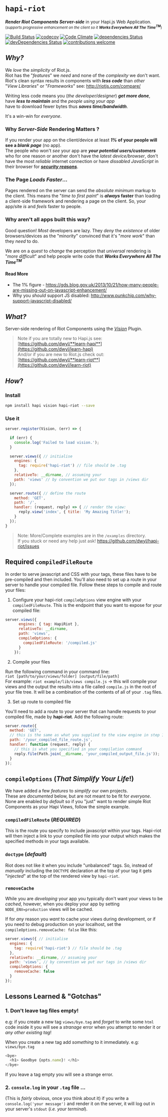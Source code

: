 # `hapi-riot`

***Render Riot Components Server-side*** in your Hapi.js Web Application.  
<small>(_supports progressive enhancement on the client so it **Works Everywhere All The Time<sup>TM</sup>**_)</small>

[![Build Status](https://travis-ci.org/dwyl/hapi-riot.svg?branch=master)](https://travis-ci.org/dwyl/hapi-riot)
[![codecov](https://codecov.io/gh/dwyl/hapi-riot/branch/master/graph/badge.svg)](https://codecov.io/gh/dwyl/hapi-riot)
[![Code Climate](https://codeclimate.com/github/dwyl/hapi-riot/badges/gpa.svg)](https://codeclimate.com/github/dwyl/hapi-riot)
[![dependencies Status](https://david-dm.org/dwyl/hapi-riot/status.svg)](https://david-dm.org/dwyl/hapi-riot)
[![devDependencies Status](https://david-dm.org/dwyl/hapi-riot/dev-status.svg)](https://david-dm.org/dwyl/hapi-riot?type=dev)
[![contributions welcome](https://img.shields.io/badge/contributions-welcome-brightgreen.svg?style=flat)](https://github.com/dwyl/hapi-riot/issues)

## _Why?_

We _love_ the _simplicity_ of Riot.js.  
Riot has the "_features_" we _need_ and none of the _complexity_ we don't want.  
Riot's clean syntax results in components with ***less code*** than _other_  
"_View Libraries_" or "_Frameworks_" see: http://riotjs.com/compare/

Writing less code means you (_the developer/designer_) _**get more done**_,  
have _**less to maintain**_ and the _people using your app_  
have to download fewer bytes thus _**saves time/bandwidth**_.

It's a win-win for _everyone_.

### Why _Server-Side_ Rendering Matters ?

If you render your app on the client/device at least
**_1%_ of your people will see a _blank page_** (no app).  
The people who won't _see_ your app are _**your potential users/customers**_ who
for one reason or another don't have the _latest device/browser_,
don't have the most _reliable_ internet connection
or have _dissabled JavaScript_ in their browser for [_**security reasons**_](http://programmers.stackexchange.com/questions/26179/why-do-people-disable-javascript).

### The Page _Loads Faster_...

Pages rendered on the server can send the _absolute minimum_ markup to the client.
This means the "_time to first paint_" is **_always_ faster** than loading a client-side framework
and rendering a page on the client. So, your app/site _is_ and _feels_ faster to people.

### Why aren't all apps built this way?

Good question! _Most_ developers are lazy. They _deny_ the _existence_ of
older browsers/devices as the "minority" convinced that it's "_more work_"
than they _need_ to do.

We are on a _quest_ to _change_ the perception that _universal_ rendering is
"_more difficult_" and help people write code that _**Works Everywhere All The Time<sup>TM</sup>**_

#### Read More

+ The 1% figure - https://gds.blog.gov.uk/2013/10/21/how-many-people-are-missing-out-on-javascript-enhancement/
+ Why you _should_ support JS disabled: http://www.punkchip.com/why-support-javascript-disabled/


## _What?_

Server-side rendering of Riot Components using the [_Vision_](https://github.com/hapijs/vision) Plugin.


> Note if you are totally new to Hapi.js see:
[https://github.com/dwyl/**learn-hapi**](https://github.com/dwyl/learn-hapi)  
> And/or if you are new to Riot.js check out:
[https://github.com/dwyl/**learn-riot**](https://github.com/dwyl/learn-riot)


## _How_?

### Install

```sh
npm install hapi vision hapi-riot --save
```

### Use it

```js
server.register(Vision, (err) => {

  if (err) {
    console.log('Failed to load vision.');
  }

  server.views({ // initialise
    engines: {
      tag: require('hapi-riot') // file should be .tag
    },
    relativeTo: __dirname, // assuming your
    path: 'views' // by convention we put our tags in /views dir
  });

  server.route({ // define the route
    method: 'GET',
    path: '/',
    handler: (request, reply) => { // render the view:
      reply.view('index', { title: 'My Amazing Title!');
    }
  });
}
```

> Note: More/Complete examples are in the `/examples` directory.  
> If you stuck or need any help just ask! https://github.com/dwyl/hapi-riot/issues

## Required `compiledFileRoute`

In order to serve javascript and CSS with your tags, these files have to be
pre-compiled and then included. You'll also need to set up a route in your
server to handle your compiled file. Follow these steps to compile and route your
files:

1. Configure your hapi-riot `compileOptions` view engine with your `compiledFileRoute`. This
is the endpoint that you want to expose for your compiled file:

```js
server.views({
      engines: { tag: HapiRiot },
      relativeTo: __dirname,
      path: 'views',
      compileOptions: {
        compiledFileRoute: '/compiled.js'
      }
    });
```

2. Compile your files

Run the following command in your command line:  
`riot [path/to/your/views/folder] [output/file/path]`  
For example: `riot example/lib/views compile.js` -> this will compile your
views and the output the results into a file called `compile.js` in the root of
your file tree. It will be a combination of the contents of all of your `.tag`
files.

3. Set up route to compiled file

You'll need to add a route to your server that can handle requests to your
compiled file, made by **hapi-riot**. Add the following route:

```js
server.route({
  method: 'GET',
  // this is the same as what you supplied to the view engine in step 1
  path: '/your_compiled_file_route.js',
  handler: function (request, reply) {
    // this is what you specified in your compilation command
    reply.file(Path.join(__dirname, 'your_compiled_output_file.js'));
  }
});
```

## `compileOptions` (_That Simplify Your Life_!)

We have added a few _features_ to _simplify_ our own projects.  
These are _documented_ below, but are not meant to be fit for _everyone_.
None are enabled by _default_ so if you "just" want to render simple
Riot Components as your Hapi Views, follow the simple example.

### `compiledFileRoute` (***REQUIRED***)

This is the route you specify to include javascript within your tags. Hapi-riot
will then inject a link to your compiled file into your output which makes the
specified methods in your tags available.

### `doctype` (_default_)

Riot does not like it when you include "unbalanced" tags.
So, instead of *manually* including the `DOCTYPE` declaration at the top
of your tag it gets "_injected_" at the top of the rendered view
by `hapi-riot`.


### `removeCache`

While you are _developing_ your app you typically don't want
your views to be _cached_, however, when you deploy your app
by setting `NODE_ENV=production` views will be cached.

If for _any_ reason you _want_ to cache your views during development,
or if you need to debug production on your localhost,
set the `compileOptions.removeCache: false` like this:

```js
server.views({ // initialise
  engines: {
    tag: require('hapi-riot') // file should be .tag
  },
  relativeTo: __dirname, // assuming your
  path: 'views', // by convention we put our tags in /views dir
  compileOptions: {
    removeCache: false
  }
});
```



## Lessons Learned & "Gotchas"

### 1. Don't leave tag files empty!

e.g: if you create a new tag `views/bye.tag` and _forget_ to
write some `html` code inside it you will see a _stranage_ error
when you attempt to render it or _any other existing tag_!

When you create a new tag add _something_ to it immediately. e.g: `views/bye.tag`
```js
<bye>
  <h1> Goodbye {opts.name}! </h1>
</bye>
```

If you leave a tag empty you will see a strange error.

### 2. `console.log` in your `.tag` file ...

(This is _fairly_ obvious, once you think about it)
if you write a `console.log('your message')` and render it on the server,
it will log out in your server's `stdout` (_i.e. your terminal_).

